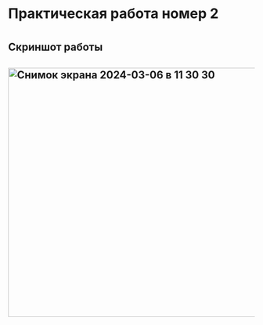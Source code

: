 <h1> Практическая работа номер 2 <H1>
<h2> Скриншот работы <h2>
<img width="509" alt="Снимок экрана 2024-03-06 в 11 30 30" src="https://github.com/Dasheeer/lab_2_shkaf/assets/140635378/cb59c1ff-2ee2-4a03-8c98-0d31fa270eaa">

